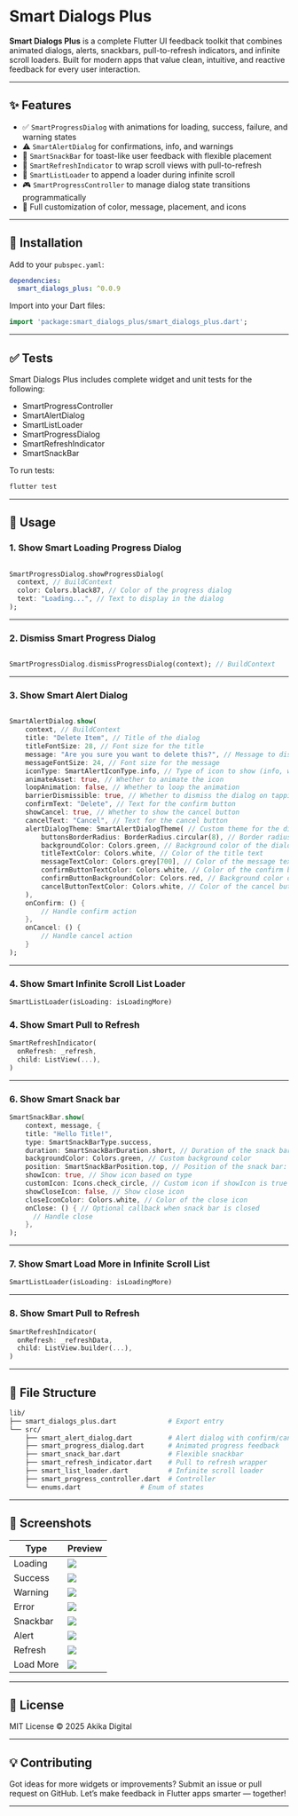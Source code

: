 # Smart Dialogs Plus

**Smart Dialogs Plus** is a complete Flutter UI feedback toolkit that combines animated dialogs, alerts, snackbars, pull-to-refresh indicators, and infinite scroll loaders. Built for modern apps that value clean, intuitive, and reactive feedback for every user interaction.

---

## ✨ Features

* ✅ `SmartProgressDialog` with animations for loading, success, failure, and warning states
* ⚠️ `SmartAlertDialog` for confirmations, info, and warnings
* 🍞 `SmartSnackBar` for toast-like user feedback with flexible placement
* 🔁 `SmartRefreshIndicator` to wrap scroll views with pull-to-refresh
* 📆 `SmartListLoader` to append a loader during infinite scroll
* 🎮 `SmartProgressController` to manage dialog state transitions programmatically
* 🎨 Full customization of color, message, placement, and icons

---

## 🚀 Installation

Add to your `pubspec.yaml`:

```yaml
dependencies:
  smart_dialogs_plus: ^0.0.9
```

Import into your Dart files:

```dart
import 'package:smart_dialogs_plus/smart_dialogs_plus.dart';
```

---

## ✅ Tests

Smart Dialogs Plus includes complete widget and unit tests for the following:

- SmartProgressController
- SmartAlertDialog
- SmartListLoader
- SmartProgressDialog
- SmartRefreshIndicator
- SmartSnackBar

To run tests:

```bash
flutter test
```

---

## 🧠 Usage

### 1. Show Smart Loading Progress Dialog

```dart

SmartProgressDialog.showProgressDialog(
  context, // BuildContext
  color: Colors.black87, // Color of the progress dialog
  text: "Loading...", // Text to display in the dialog
);
```

---

### 2. Dismiss Smart Progress Dialog

```dart

SmartProgressDialog.dismissProgressDialog(context); // BuildContext

```
---

### 3. Show Smart Alert Dialog

```dart

SmartAlertDialog.show(
    context, // BuildContext
    title: "Delete Item", // Title of the dialog
    titleFontSize: 28, // Font size for the title
    message: "Are you sure you want to delete this?", // Message to display
    messageFontSize: 24, // Font size for the message
    iconType: SmartAlertIconType.info, // Type of icon to show (info, warning, success, error)
    animateAsset: true, // Whether to animate the icon
    loopAnimation: false, // Whether to loop the animation
    barrierDismissible: true, // Whether to dismiss the dialog on tapping outside
    confirmText: "Delete", // Text for the confirm button
    showCancel: true, // Whether to show the cancel button
    cancelText: "Cancel", // Text for the cancel button
    alertDialogTheme: SmartAlertDialogTheme( // Custom theme for the dialog
        buttonsBorderRadius: BorderRadius.circular(8), // Border radius for buttons
        backgroundColor: Colors.green, // Background color of the dialog
        titleTextColor: Colors.white, // Color of the title text
        messageTextColor: Colors.grey[700], // Color of the message text
        confirmButtonTextColor: Colors.white, // Color of the confirm button text
        confirmButtonBackgroundColor: Colors.red, // Background color of the confirm button
        cancelButtonTextColor: Colors.white, // Color of the cancel button text
    ),
    onConfirm: () {
        // Handle confirm action
    },
    onCancel: () {
        // Handle cancel action
    }
);

```

---


### 4. Show Smart Infinite Scroll List Loader

```dart
SmartListLoader(isLoading: isLoadingMore)
```

### 4. Show Smart Pull to Refresh

```dart
SmartRefreshIndicator(
  onRefresh: _refresh,
  child: ListView(...),
)
```

---


### 6. Show Smart Snack bar

```dart
SmartSnackBar.show(
    context, message, {
    title: "Hello Title!",
    type: SmartSnackBarType.success,
    duration: SmartSnackBarDuration.short, // Duration of the snack bar: short, long, or indefinite
    backgroundColor: Colors.green, // Custom background color
    position: SmartSnackBarPosition.top, // Position of the snack bar: top or bottom
    showIcon: true, // Show icon based on type
    customIcon: Icons.check_circle, // Custom icon if showIcon is true
    showCloseIcon: false, // Show close icon
    closeIconColor: Colors.white, // Color of the close icon
    onClose: () { // Optional callback when snack bar is closed
      // Handle close
    },
);
```

---

### 7. Show Smart Load More in Infinite Scroll List

```dart
SmartListLoader(isLoading: isLoadingMore)
```

---

### 8. Show Smart Pull to Refresh

```dart
SmartRefreshIndicator(
  onRefresh: _refreshData,
  child: ListView.builder(...),
)
```

---

## 📂 File Structure

```bash
lib/
├── smart_dialogs_plus.dart             # Export entry
└── src/
    ├── smart_alert_dialog.dart         # Alert dialog with confirm/cancel
    ├── smart_progress_dialog.dart      # Animated progress feedback
    ├── smart_snack_bar.dart            # Flexible snackbar
    ├── smart_refresh_indicator.dart    # Pull to refresh wrapper
    ├── smart_list_loader.dart          # Infinite scroll loader
    ├── smart_progress_controller.dart  # Controller
    └── enums.dart               # Enum of states
```

---

## 📸 Screenshots

| Type      | Preview                        |
| --------- | ------------------------------ |
| Loading   | ![](screenshots/loading.png)   |
| Success   | ![](screenshots/success.png)   |
| Warning   | ![](screenshots/warning.png)   |
| Error     | ![](screenshots/error.png)     |
| Snackbar  | ![](screenshots/snackbar.png)  |
| Alert     | ![](screenshots/alert.png)     |
| Refresh   | ![](screenshots/refresh.png)   |
| Load More | ![](screenshots/load_more.png) |

---

## 📄 License

MIT License © 2025 Akika Digital

---

## 💡 Contributing

Got ideas for more widgets or improvements? Submit an issue or pull request on GitHub. Let’s make feedback in Flutter apps smarter — together!

---
